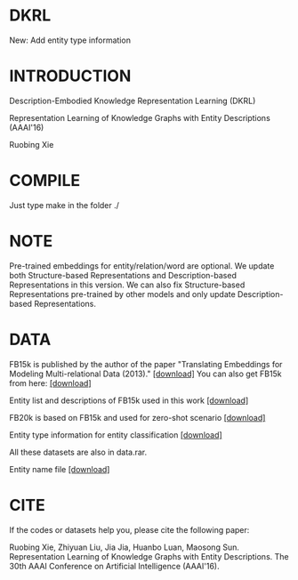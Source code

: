 # DKRL

New: Add entity type information 


# INTRODUCTION

Description-Embodied Knowledge Representation Learning (DKRL)

Representation Learning of Knowledge Graphs with Entity Descriptions (AAAI'16)

Ruobing Xie


# COMPILE

Just type make in the folder ./


# NOTE

Pre-trained embeddings for entity/relation/word are optional.
We update both Structure-based Representations and Description-based Representations in this version. We can also fix Structure-based Representations pre-trained by other models and only update Description-based Representations.


# DATA

FB15k is published by the author of the paper "Translating Embeddings for Modeling Multi-relational Data (2013)." 
<a href="https://everest.hds.utc.fr/doku.php?id=en:transe">[download]</a>
You can also get FB15k from here: <a href="http://pan.baidu.com/s/1eSvyY46">[download]</a>

Entity list and descriptions of FB15k used in this work <a href="http://pan.baidu.com/s/1kUx5Wr1">[download]</a>

FB20k is based on FB15k and used for zero-shot scenario <a href="http://yun.baidu.com/s/1SAmGQ">[download]</a>

Entity type information for entity classification <a href="http://pan.baidu.com/s/1pLePRez">[download]</a>

All these datasets are also in data.rar.

Entity name file <a href="https://pan.baidu.com/s/1hsDneZE">[download]</a>



# CITE

If the codes or datasets help you, please cite the following paper:

Ruobing Xie, Zhiyuan Liu, Jia Jia, Huanbo Luan, Maosong Sun. Representation Learning of Knowledge Graphs with Entity Descriptions. The 30th AAAI Conference on Artificial Intelligence (AAAI'16).
